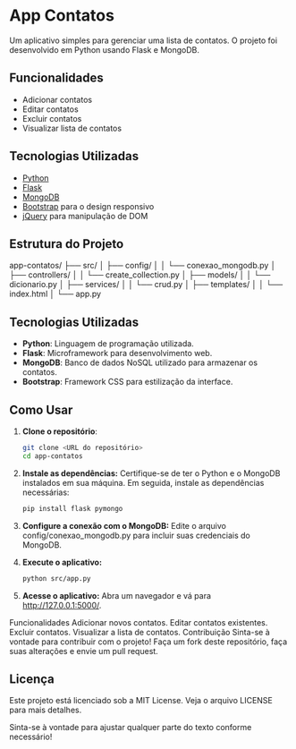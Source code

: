 # App Contatos

Um aplicativo simples para gerenciar uma lista de contatos. O projeto foi desenvolvido em Python usando Flask e MongoDB.

## Funcionalidades

- Adicionar contatos
- Editar contatos
- Excluir contatos
- Visualizar lista de contatos

## Tecnologias Utilizadas

- [Python](https://www.python.org/) 
- [Flask](https://flask.palletsprojects.com/) 
- [MongoDB](https://www.mongodb.com/)
- [Bootstrap](https://getbootstrap.com/) para o design responsivo
- [jQuery](https://jquery.com/) para manipulação de DOM

## Estrutura do Projeto

app-contatos/ ├── src/ │ ├── config/ │ │ └── conexao_mongodb.py │ ├── controllers/ │ │ └── create_collection.py │ ├── models/ │ │ └── dicionario.py │ ├── services/ │ │ └── crud.py │ ├── templates/ │ │ └── index.html │ └── app.py


## Tecnologias Utilizadas

- **Python**: Linguagem de programação utilizada.
- **Flask**: Microframework para desenvolvimento web.
- **MongoDB**: Banco de dados NoSQL utilizado para armazenar os contatos.
- **Bootstrap**: Framework CSS para estilização da interface.

## Como Usar

1. **Clone o repositório**:
   ```bash
   git clone <URL do repositório>
   cd app-contatos

2. **Instale as dependências:**
 Certifique-se de ter o Python e o MongoDB instalados em sua máquina. Em seguida, instale as dependências necessárias:
    ```bash
    pip install flask pymongo

3. **Configure a conexão com o MongoDB:**
Edite o arquivo config/conexao_mongodb.py para incluir suas credenciais do MongoDB.

4. **Execute o aplicativo:**
    ```bash
    python src/app.py

5. **Acesse o aplicativo:** Abra um navegador e vá para http://127.0.0.1:5000/.

Funcionalidades
Adicionar novos contatos.
Editar contatos existentes.
Excluir contatos.
Visualizar a lista de contatos.
Contribuição
Sinta-se à vontade para contribuir com o projeto! Faça um fork deste repositório, faça suas alterações e envie um pull request.

## Licença
Este projeto está licenciado sob a MIT License. Veja o arquivo LICENSE para mais detalhes.

Sinta-se à vontade para ajustar qualquer parte do texto conforme necessário!
